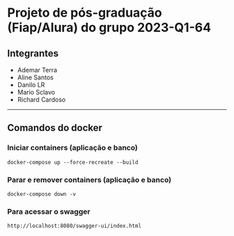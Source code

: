 # Projeto de pós-graduação (Fiap/Alura) do grupo 2023-Q1-64
## Integrantes
- Ademar Terra
- Aline Santos
- Danilo LR
- Mario Sclavo
- Richard Cardoso

---
## Comandos do docker
### Iniciar containers (aplicação e banco)
```
docker-compose up --force-recreate --build
```
### Parar e remover containers (aplicação e banco)
```
docker-compose down -v
```
### Para acessar o swagger
```
http://localhost:8080/swagger-ui/index.html
```